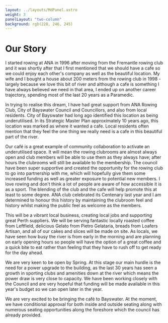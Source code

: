 ```yaml
---
layout: ../layouts/MdPanel.astro
weight: 3
panelLayout: "two-column"
background: rgb(228, 246, 245)
---
```


# Our Story

I started rowing at ANA in 1996 after moving from the Fremantle rowing club and it was shortly after that I first mentioned that we should have a cafe so we could enjoy each other's company as well as the beautiful location. My wife and I bought a house about 200 meters from the rowing club in 1998 - largely because we love this bit of river and although a cafe is something I have always believed we need in that area, I ended up on another career trajectory, spending most of the last 20 years as a Paramedic.

In trying to realise this dream, I have had great support from ANA Rowing Club, City of Bayswater Council and Councillors, and also from local residents. City of Bayswater had long ago identified this location as being underutilised. In its Strategic Master Plan approximately 10 years ago, this location was marked as where it wanted a cafe. Local residents often mention that they feel the one thing we really need is a cafe in this beautiful part of the river.

Our café is a great example of community collaboration to activate an underutilised space. It will mean the rowing clubrooms are almost always open and club members will be able to use them as they always have; after hours the clubrooms will still be available to the membership. The council have been super supportive and created the opportunity for the rowing club to go into partnership with me, which will hopefully give them some increased funding as well as greater exposure to potential new members. I love rowing and don't think a lot of people are aware of how accessible it is as a sport. The blending of the club and the cafe will help promote this at least to some degree. ANA club celebrated its Centenary last year and I am determined to honour this history by maintaining the clubroom feel and history whilst making the public feel as welcome as the members.

This will be a vibrant local business, creating local jobs and supporting great Perth suppliers. We will be serving fantastic locally roasted coffee from Leftfield, delicious Gelato from Pietro Gelataria, breads from Loafers Artisan, and all of our cakes and slices will be made on site. As locals, we have seen how busy the river is from early in the morning and are planning on early opening hours so people will have the option of a great coffee and a quick bite to eat rather than feeling that they have to rush off to get ready for the day ahead.

We are very keen to be open by Spring. At this stage our main hurdle is the need for a power upgrade to the building, as the last 30 years has seen a growth in sporting clubs and amenities down at the river which means the power draw is very close to capacity. We have been working closely with the Council and are very hopeful that funding will be made available in this year's budget so we can open later in the year.

We are very excited to be bringing the café to Bayswater. At the moment, we have conditional approval for both inside and outside seating along with numerous seating opportunities along the foreshore which the council has already provided.
